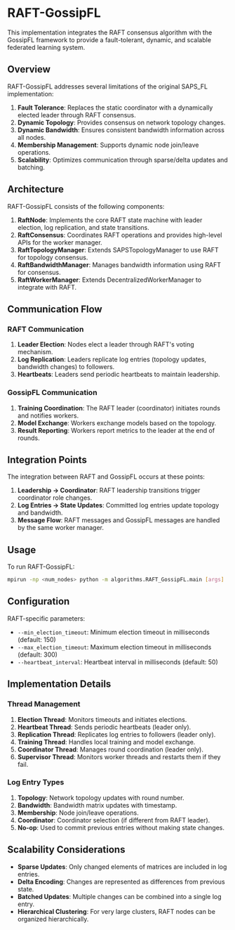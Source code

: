 # RAFT-GossipFL

This implementation integrates the RAFT consensus algorithm with the GossipFL framework to provide a fault-tolerant, dynamic, and scalable federated learning system.

## Overview

RAFT-GossipFL addresses several limitations of the original SAPS_FL implementation:

1. **Fault Tolerance**: Replaces the static coordinator with a dynamically elected leader through RAFT consensus.
2. **Dynamic Topology**: Provides consensus on network topology changes.
3. **Dynamic Bandwidth**: Ensures consistent bandwidth information across all nodes.
4. **Membership Management**: Supports dynamic node join/leave operations.
5. **Scalability**: Optimizes communication through sparse/delta updates and batching.

## Architecture

RAFT-GossipFL consists of the following components:

1. **RaftNode**: Implements the core RAFT state machine with leader election, log replication, and state transitions.
2. **RaftConsensus**: Coordinates RAFT operations and provides high-level APIs for the worker manager.
3. **RaftTopologyManager**: Extends SAPSTopologyManager to use RAFT for topology consensus.
4. **RaftBandwidthManager**: Manages bandwidth information using RAFT for consensus.
5. **RaftWorkerManager**: Extends DecentralizedWorkerManager to integrate with RAFT.

## Communication Flow

### RAFT Communication

1. **Leader Election**: Nodes elect a leader through RAFT's voting mechanism.
2. **Log Replication**: Leaders replicate log entries (topology updates, bandwidth changes) to followers.
3. **Heartbeats**: Leaders send periodic heartbeats to maintain leadership.

### GossipFL Communication

1. **Training Coordination**: The RAFT leader (coordinator) initiates rounds and notifies workers.
2. **Model Exchange**: Workers exchange models based on the topology.
3. **Result Reporting**: Workers report metrics to the leader at the end of rounds.

## Integration Points

The integration between RAFT and GossipFL occurs at these points:

1. **Leadership -> Coordinator**: RAFT leadership transitions trigger coordinator role changes.
2. **Log Entries -> State Updates**: Committed log entries update topology and bandwidth.
3. **Message Flow**: RAFT messages and GossipFL messages are handled by the same worker manager.

## Usage

To run RAFT-GossipFL:

```bash
mpirun -np <num_nodes> python -m algorithms.RAFT_GossipFL.main [args]
```

## Configuration

RAFT-specific parameters:

- `--min_election_timeout`: Minimum election timeout in milliseconds (default: 150)
- `--max_election_timeout`: Maximum election timeout in milliseconds (default: 300)
- `--heartbeat_interval`: Heartbeat interval in milliseconds (default: 50)

## Implementation Details

### Thread Management

1. **Election Thread**: Monitors timeouts and initiates elections.
2. **Heartbeat Thread**: Sends periodic heartbeats (leader only).
3. **Replication Thread**: Replicates log entries to followers (leader only).
4. **Training Thread**: Handles local training and model exchange.
5. **Coordinator Thread**: Manages round coordination (leader only).
6. **Supervisor Thread**: Monitors worker threads and restarts them if they fail.

### Log Entry Types

1. **Topology**: Network topology updates with round number.
2. **Bandwidth**: Bandwidth matrix updates with timestamp.
3. **Membership**: Node join/leave operations.
4. **Coordinator**: Coordinator selection (if different from RAFT leader).
5. **No-op**: Used to commit previous entries without making state changes.

## Scalability Considerations

- **Sparse Updates**: Only changed elements of matrices are included in log entries.
- **Delta Encoding**: Changes are represented as differences from previous state.
- **Batched Updates**: Multiple changes can be combined into a single log entry.
- **Hierarchical Clustering**: For very large clusters, RAFT nodes can be organized hierarchically.
